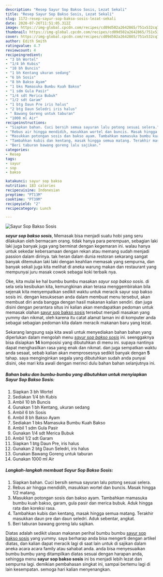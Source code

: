 ```yaml
---
description: "Resep Sayur Sop Bakso Sosis, Lezat Sekali"
title: "Resep Sayur Sop Bakso Sosis, Lezat Sekali"
slug: 1172-resep-sayur-sop-bakso-sosis-lezat-sekali
date: 2020-07-26T11:51:05.312Z
image: https://img-global.cpcdn.com/recipes/cd09d502a2642865/751x532cq70/sayur-sop-bakso-sosis-foto-resep-utama.jpg
thumbnail: https://img-global.cpcdn.com/recipes/cd09d502a2642865/751x532cq70/sayur-sop-bakso-sosis-foto-resep-utama.jpg
cover: https://img-global.cpcdn.com/recipes/cd09d502a2642865/751x532cq70/sayur-sop-bakso-sosis-foto-resep-utama.jpg
author: Edith Smith
ratingvalue: 4.7
reviewcount: 4
recipeingredient:
- "3 bh Wortel"
- "1/4 bh Kubis"
- "10 bh Buncis"
- "1 bh Kentang ukuran sedang"
- "6 bh Sosis"
- "8 bh Bakso Ayam"
- "1 bks Mamasuka Bumbu Kuah Bakso"
- "1 sdm Gula Pasir"
- "1/4 sdt Merica Bubuk"
- "1/2 sdt Garam"
- "1 btg Daun Pre iris halus"
- "2 btg Daun Seledri iris halus"
- " Bawang Goreng untuk taburan"
- "1000 ml Air"
recipeinstructions:
- "Siapkan bahan. Cuci bersih semua sayuran lalu potong sesuai selera."
- "Rebus air hingga mendidih, masukkan wortel dan buncis. Masak hingga 1/2 matang."
- "Masukkan potongan sosis dan bakso ayam. Tambahkan mamasuka bumbu kuah bakso, garam, gula pasir dan merica bubuk. Aduk hingga rata dan koreksi rasa."
- "Tambahkan kubis dan kentang, masak hingga semua matang. Terakhir masukkan daun pre dan daun seledri. Aduk sebentar, angkat."
- "Beri taburan bawang goreng lalu sajikan."
categories:
- Resep
tags:
- sayur
- sop
- bakso

katakunci: sayur sop bakso 
nutrition: 183 calories
recipecuisine: Indonesian
preptime: "PT13M"
cooktime: "PT39M"
recipeyield: "2"
recipecategory: Lunch

---
```



![Sayur Sop Bakso Sosis](https://img-global.cpcdn.com/recipes/cd09d502a2642865/751x532cq70/sayur-sop-bakso-sosis-foto-resep-utama.jpg)

<b><i>sayur sop bakso sosis</i></b>, Memasak bisa menjadi suatu hobi yang seru dilakukan oleh bermacam orang. tidak hanya para perempuan, sebagian laki laki juga banyak juga yang berminat dengan kegemaran ini. walau hanya untuk sekedar kebersamaan dengan rekan atau memang sudah menjadi passion dalam dirinya. tak heran dalam dunia restoran sekarang sangat banyak ditemukan laki laki dengan keahlian memasak yang sempurna, dan banyak sekali juga kita melihat di aneka warung makan dan restaurant yang mempunyai juru masak cowok sebagai koki terbaik nya.



Oke, kita mulai ke hal bumbu bumbu masakan <i>sayur sop bakso sosis</i>. di sela sela kesibukan kita, kemungkinan akan terasa menggembirakan bila sejenak kita menyempatkan sedikit waktu untuk meracik sayur sop bakso sosis ini. dengan kesuksesan anda dalam membuat menu tersebut, akan membuat diri anda bangga dengan hasil makanan kalian sendiri. dan juga disini dengan perantara situs ini kalian akan mendapatkan pedoman untuk memasak olahan <u>sayur sop bakso sosis</u> tersebut menjadi masakan yang yummy dan nikmat, oleh karena itu catat alamat laman ini di komputer anda sebagai sebagian pedoman kita dalam meracik makanan baru yang lezat.


Sekarang langsung saja kita awali untuk menyediakan bahan bahan yang diperlukan dalam mengolah menu <u><i>sayur sop bakso sosis</i></u> ini. seenggaknya bisa disiapkan <b>14</b> komposisi yang dibutuhkan di menu ini. supaya nantinya dapat menghasilkan rasa yang enak dan nikmat. dan juga sempatkan waktu anda sesaat, sebab kalian akan memprosesnya sedikit banyak dengan <b>5</b> tahap. saya menginginkan segala yang dibutuhkan sudah anda punyai disini, oke mari kita awali dengan merinci dulu bahan bahan selanjutnya ini.

<!--inarticleads1-->

##### Bahan baku dan bumbu-bumbu yang dibutuhkan untuk menyiapkan Sayur Sop Bakso Sosis:

1. Siapkan 3 bh Wortel
1. Sediakan 1/4 bh Kubis
1. Ambil 10 bh Buncis
1. Gunakan 1 bh Kentang, ukuran sedang
1. Ambil 6 bh Sosis
1. Ambil 8 bh Bakso Ayam
1. Sediakan 1 bks Mamasuka Bumbu Kuah Bakso
1. Ambil 1 sdm Gula Pasir
1. Gunakan 1/4 sdt Merica Bubuk
1. Ambil 1/2 sdt Garam
1. Siapkan 1 btg Daun Pre, iris halus
1. Gunakan 2 btg Daun Seledri, iris halus
1. Gunakan  Bawang Goreng untuk taburan
1. Gunakan 1000 ml Air




<!--inarticleads2-->

##### Langkah-langkah membuat Sayur Sop Bakso Sosis:

1. Siapkan bahan. Cuci bersih semua sayuran lalu potong sesuai selera.
1. Rebus air hingga mendidih, masukkan wortel dan buncis. Masak hingga 1/2 matang.
1. Masukkan potongan sosis dan bakso ayam. Tambahkan mamasuka bumbu kuah bakso, garam, gula pasir dan merica bubuk. Aduk hingga rata dan koreksi rasa.
1. Tambahkan kubis dan kentang, masak hingga semua matang. Terakhir masukkan daun pre dan daun seledri. Aduk sebentar, angkat.
1. Beri taburan bawang goreng lalu sajikan.




Diatas adalah sedikit ulasan makanan perihal bumbu bumbu <u>sayur sop bakso sosis</u> yang yummy. saya berharap anda bisa mengerti dengan artikel diatas, dan kalian dapat meracik lagi di saat lain untuk di sajikan dalam aneka acara acara family atau sahabat anda. anda bisa menyesuaikan bumbu bumbu yang ditampilkan diatas sesuai dengan harapan anda, sehingga menu <b>sayur sop bakso sosis</b> ini bs menjadi lebih lezat dan sempurna lagi. demikian pembahasan singkat ini, sampai bertemu lagi di lain kesempatan. semoga hari kalian menyenangkan.
